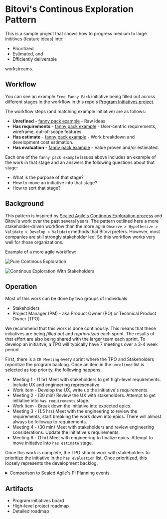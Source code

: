 # Bitovi's Continous Exploration Pattern

This is a sample project that shows how to progress medium to large inititives (feature ideas) into:

- Prioritized
- Estimated, and
- Efficiently deliverable 

workstreams.

## Workflow

You can see an example `Free Fanny Pack` initiative being filled out across different stages in the workflow in this repo's [Program Initiatives project](https://github.com/bitovi/continous-exploration/projects/1).

The workflow steps (and matching example initiative) are as follows:

- __Unrefined__ - [fanny pack example](https://github.com/bitovi/continous-exploration/issues/7) - Raw ideas
- __Has requirements__ - [fanny pack example](https://github.com/bitovi/continous-exploration/issues/1) - User-centric requirements, wireframe, out-of-scope features.
- __Has estimate__ - [fanny pack example](https://github.com/bitovi/continous-exploration/issues/2) - Work breakdown and development cost estimation.
- __Has evaluation__ - [fanny pack example](https://github.com/bitovi/continous-exploration/issues/6) - Value proven and/or estimated.

Each one of the `fanny pack example` issues above includes an example of the work in that stage and an answers the following questions about that stage:

- What is the purpose of that stage?
- How to move an initiative into that stage?
- How to sort that stage?

## Background

This pattern is inspired by [Scaled Agile's Continous Exploration process](https://www.scaledagileframework.com/continuous-exploration/) and Bitovi's work over the past several years. The pattern outlined here a more stakeholder-driven workflow than the more agile `Observe > Hypothesize > Validate > Develop > Validate` methods that Bitovi prefers. However, most companies are still strongly stakeholder led. So this workflow works very well for those organizations.

Example of a more agile workflow:

![Pure Continous Exploration](https://docs.google.com/drawings/d/e/2PACX-1vRG_Eiduu9xIWeSbWa_xWY-yf9qVcCeEP8aFJvaFWmfKEEBDHhRRRBzpGaYt6mA03m273ujU8qs3QQ8/pub?w=500)

![Continous Exploration With Stakeholders](https://docs.google.com/drawings/d/e/2PACX-1vQ0zOne0Um6B6HR1lExc-mG5AncvPtm4jOJihHStDPSQZZ1sW1WFYtDiQq7DE_n6FP1Vv6b0Q4GvHhK/pub?w=500)


## Operation

Most of this work can be done by two groups of individuals:

- Stakeholders
- Project Manager (PM) - aka Product Owner (PO) or Technical Product Owner (TPO)

We recommend that this work is done continously. This means that these initiatives are being _filled out_ and _reprioritized_ each sprint. The results of that effort are also being shared with the larger team each sprint. To develop an initiaitve, a TPO will typically have 7 meetings over a 3-4 week period.

First, there is a `CE Meeting` every sprint where the TPO and Stakeholders reporitize the program backlog.  Once an item in the `unrefined` list is selected as top priority, the following happens:

- Meeting 1 - (1 hr) Meet with stakeholders to get high-level requirements. Include UX and engineering represenative.
- Work item - Develop the UX, write up the initiative's requirements.
- Meeting 2 - (30 min) Review the UX with stakeholders.  Attempt to get initiative into `has requirements` stage.  
- Work Item - Break down the initiative into expected epics.
- Meeting 3 - (1.5 hrs) Meet with the engineering to review the requirements, start breaking the work down into epics. There will almost always be followup to requirements.
- Meeting 4 - (30 min) Meet with stakeholders and review engineering considerations.  Update the initiative's requirements.
- Meeting 6 - (1 hr) Meet with engineering to finalize epics. Attempt to move initiative into `has estimate` stage.  

Once this work is complete, the TPO should work with stakeholders to prioritize the initiative in the `has evaluation` list.  Once prioritized, this loosely represents the development backlog.


<details>
<summary> Comparison to Scaled Agile's PI Planning events </summary>

This is in contrast to Scaled Agile's [PI Planning](https://www.scaledagileframework.com/pi-planning/) where everyone meets face to face for multiple days once a quarter.
While many organizations like this approach, Bitovi finds it inneficient and less effective than a continous approach for several reasons:

__Spacing__ - PI Planning happens all at once, this creates several difficulties:

- It requires a huge amount of preparation is needed to organize work for a 3 month period. Individual initiative-focused meetings are easier to prepare.
- It doesn't provide time for digestion and thoughtfulness. People think better when given time to digest, think, and research. Incremental meetings spaced out produce better results.

__Output Mismatch__ - PI Planning doesn't often produce an output that matches what teams use for day-to-day planning. PI planning is often done with physical cards, strings and tape. While this is fun, it has the following downsides:
- There is extra work to translate the physical board into its digital representation.
- Plans will change and additional planning meetings will occur. But these will likely be done against the day-to-day digital representation. This results in teams planning in 2 different systems. Incremental meetings are always done within the digital representation of work.

__Remote Challenges__ - PI Planning doesn't work well for remote teams. You can't easily "break out" online like you can in-person. Incremental meetings around a single initiative can be more easily targeted to include _just_ who needs to be included. These smaller meetings are less wasteful of people's time.

__Proving Value Early__ - PI planning doesn't lend itself to proving value early. The meeting's goal is to plan out the delivery of specific features. It doesn't create space for "proving" those features are valuable. 



That being said, PI planning is __great__ for team building.  

</details>

## Artifacts

- Program initiatives board
- High-level project roadmap
- Detailed roadmap
